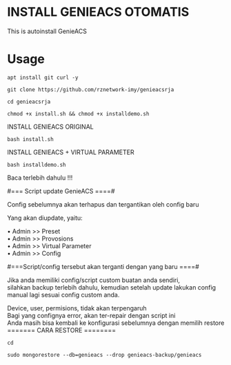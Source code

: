 # INSTALL GENIEACS OTOMATIS
This is autoinstall GenieACS 

# Usage
```
apt install git curl -y
```
```
git clone https://github.com/rznetwork-imy/genieacsrja
```
```
cd genieacsrja
```
```
chmod +x install.sh && chmod +x installdemo.sh
```
INSTALL GENIEACS ORIGINAL
```
bash install.sh
```
INSTALL GENIEACS + VIRTUAL PARAMETER
```
bash installdemo.sh
```


Baca terlebih dahulu !!!

#=== Script update GenieACS ====#

Config sebelumnya akan terhapus dan tergantikan oleh config baru

Yang akan diupdate, yaitu:

   • Admin >> Preset <br>
   • Admin >> Provosions <br>
   • Admin >> Virtual Parameter<br>
   • Admin >> Config<br>
   
#===Script/config tersebut akan terganti dengan yang baru ====#

Jika anda memiliki config/script custom buatan anda sendiri,<br> 
silahkan backup terlebih dahulu, kemudian setelah update lakukan config manual lagi sesuai config custom anda.<br>

Device, user, permisions, tidak akan terpengaruh<br>
Bagi yang confignya error, akan ter-repair dengan script ini<br>
Anda masih bisa kembali ke konfigurasi sebelumnya dengan memilih restore<br>
======= CARA RESTORE ========<br>
```
cd
```
```
sudo mongorestore --db=genieacs --drop genieacs-backup/genieacs
```



